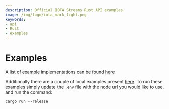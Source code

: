```yaml
---
description: Official IOTA Streams Rust API examples.
image: /img/logo/iota_mark_light.png
keywords:
- api
- Rust
- examples
---
```

# Examples
A list of example implementations can be found [here](https://github.com/iotaledger/streams-examples)

Additionally there are a couple of local examples present [here](https://github.com/iotaledger/streams/tree/develop/examples).
To run these examples simply update the `.env` file with the node url you would like 
to use, and run the command: 
```
cargo run --release
```
